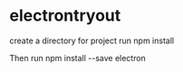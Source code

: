 # electrontryout

create a directory for project
run
npm install

Then run
npm install --save electron
